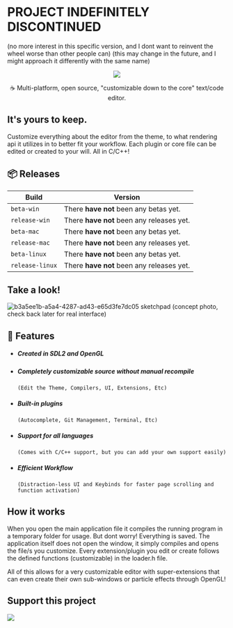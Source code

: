 # PROJECT INDEFINITELY DISCONTINUED 
(no more interest in this specific version, and I dont want to reinvent the wheel worse than other people can)
(this may change in the future, and I might approach it differently with the same name)

<p align="center">
  <img src="https://user-images.githubusercontent.com/49985341/137650226-f2a70bb1-19cb-4cad-8774-ddaaf83cb1b6.png"/>
</p>
<div align="center">
  <p>☕ Multi-platform, open source, "customizable down to the core" text/code editor.</p>
</div>

## It's yours to keep.
Customize everything about the editor from the theme, to what rendering api it utilizes in to better fit your workflow. Each plugin or core file can be edited or created to your will. All in C/C++!

## 📦 Releases
| Build | Version | 
| --- | --- |
| `beta-win` | There **have not** been any betas yet.|
| `release-win` | There **have not** been any releases yet.|
| `beta-mac` | There **have not** been any betas yet.|
| `release-mac` | There **have not** been any releases yet.|
| `beta-linux` | There **have not** been any betas yet.|
| `release-linux` | There **have not** been any releases yet.|

## Take a look!
![b3a5ee1b-a5a4-4287-ad43-e65d3fe7dc05 sketchpad](https://user-images.githubusercontent.com/49985341/137650578-02a4d696-3135-4726-84fb-72f685580dda.png)
(concept photo, check back later for real interface)

## 🔨 Features
- ##### Created in SDL2 and OpenGL

- ##### Completely customizable source without manual recompile

      (Edit the Theme, Compilers, UI, Extensions, Etc)
- ##### Built-in plugins 

      (Autocomplete, Git Management, Terminal, Etc)
- ##### Support for all languages 

      (Comes with C/C++ support, but you can add your own support easily)
- ##### Efficient Workflow

      (Distraction-less UI and Keybinds for faster page scrolling and function activation)

## How it works
When you open the main application file it compiles the running program in a temporary folder for usage. But dont worry! Everything is saved. 
The application itself does not open the window, it simply compiles and opens the file/s you customize.
Every extension/plugin you edit or create follows the defined functions (customizable) in the loader.h file.

All of this allows for a very customizable editor with super-extensions that can even create their own sub-windows or particle effects through OpenGL!

## Support this project
<a href="https://www.patreon.com/join/sarrio/">
  <img src="https://user-images.githubusercontent.com/49985341/137796738-217f6fc6-bcba-4d67-924e-63cc9e292a17.png">
</a>
